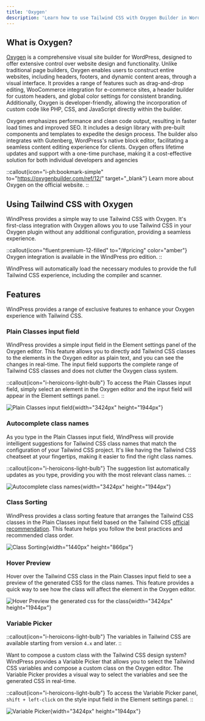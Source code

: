 ```yaml
---
title: 'Oxygen'
description: 'Learn how to use Tailwind CSS with Oxygen Builder in WordPress.'
---
```


## What is Oxygen?

[Oxygen](https://oxygenbuilder.com/ref/12/) is a comprehensive visual site builder for WordPress, designed to offer extensive control over website design and functionality. Unlike traditional page builders, Oxygen enables users to construct entire websites, including headers, footers, and dynamic content areas, through a visual interface. It provides a range of features such as drag-and-drop editing, WooCommerce integration for e-commerce sites, a header builder for custom headers, and global color settings for consistent branding. Additionally, Oxygen is developer-friendly, allowing the incorporation of custom code like PHP, CSS, and JavaScript directly within the builder.

Oxygen emphasizes performance and clean code output, resulting in faster load times and improved SEO. It includes a design library with pre-built components and templates to expedite the design process. The builder also integrates with Gutenberg, WordPress's native block editor, facilitating a seamless content editing experience for clients. Oxygen offers lifetime updates and support with a one-time purchase, making it a cost-effective solution for both individual developers and agencies

::callout{icon="i-ph:bookmark-simple" to="https://oxygenbuilder.com/ref/12/" target="_blank"}
Learn more about Oxygen on the official website.
::

## Using Tailwind CSS with Oxygen

WindPress provides a simple way to use Tailwind CSS with Oxygen. It's first-class integration with Oxygen allows you to use Tailwind CSS in your Oxygen plugin without any additional configuration, providing a seamless experience.

::callout{icon="fluent:premium-12-filled" to="/#pricing" color="amber"}
Oxygen integration is available in the WindPress pro edition.
::

WindPress will automatically load the necessary modules to provide the full Tailwind CSS experience, including the compiler and scanner.

## Features

WindPress provides a range of exclusive features to enhance your Oxygen experience with Tailwind CSS.

### Plain Classes input field

WindPress provides a simple input field in the Element settings panel of the Oxygen editor. This feature allows you to directly add Tailwind CSS classes to the elements in the Oxygen editor as plain text, and you can see the changes in real-time. The input field supports the complete range of Tailwind CSS classes and does not clutter the Oxygen class system.

::callout{icon="i-heroicons-light-bulb"}
To access the Plain Classes input field, simply select an element in the Oxygen editor and the input field will appear in the Element settings panel.
::

![Plain Classes input field](/img/content/docs/integrations/oxygen/screenshot-1.png){width="3424px" height="1944px"}

### Autocomplete class names

As you type in the Plain Classes input field, WindPress will provide intelligent suggestions for Tailwind CSS class names that match the configuration of your Tailwind CSS project. It's like having the Tailwind CSS cheatseet at your fingertips, making it easier to find the right class names.

::callout{icon="i-heroicons-light-bulb"}
The suggestion list automatically updates as you type, providing you with the most relevant class names.
::

![Autocomplete class names](/img/content/docs/integrations/oxygen/screenshot-2.png){width="3424px" height="1944px"}

### Class Sorting

WindPress provides a class sorting feature that arranges the Tailwind CSS classes in the Plain Classes input field based on the Tailwind CSS [official recommendation](https://tailwindcss.com/blog/automatic-class-sorting-with-prettier). This feature helps you follow the best practices and recommended class order.

![Class Sorting](/img/content/docs/integrations/oxygen/screenshot-3.png){width="1440px" height="866px"}

### Hover Preview

Hover over the Tailwind CSS class in the Plain Classes input field to see a preview of the generated CSS for the class names. This feature provides a quick way to see how the class will affect the element in the Oxygen editor.

![Hover Preview the generated css for the class](/img/content/docs/integrations/oxygen/screenshot-4.png){width="3424px" height="1944px"}

### Variable Picker

::callout{icon="i-heroicons-light-bulb"}
The variables in Tailwind CSS are available starting from version `4.x` and later.
::

Want to compose a custom class with the Tailwind CSS design system? WindPress provides a Variable Picker that allows you to select the Tailwind CSS variables and compose a custom class on the Oxygen editor. The Variable Picker provides a visual way to select the variables and see the generated CSS in real-time.

::callout{icon="i-heroicons-light-bulb"}
To access the Variable Picker panel, `shift + left-click` on the style input field in the Element settings panel.
::

![Variable Picker](/img/content/docs/integrations/oxygen/screenshot-5.png){width="3424px" height="1944px"}
